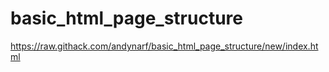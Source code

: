# basic_html_page_structure
https://raw.githack.com/andynarf/basic_html_page_structure/new/index.html